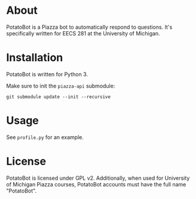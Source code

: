# About

PotatoBot is a Piazza bot to automatically respond to questions. It's
specifically written for EECS 281 at the University of Michigan.

# Installation

PotatoBot is written for Python 3.

Make sure to init the `piazza-api` submodule:

```
git submodule update --init --recursive
```

# Usage

See `profile.py` for an example.

# License

PotatoBot is licensed under GPL v2. Additionally, when used for University of
Michigan Piazza courses, PotatoBot accounts must have the full name "PotatoBot".
